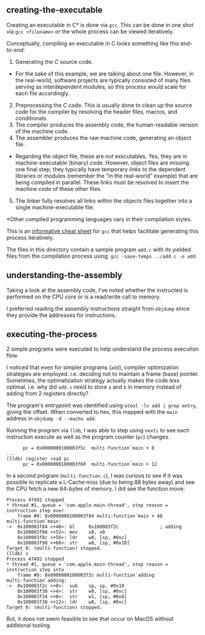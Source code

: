 

## creating-the-executable

Creating an executable in C* is done via `gcc`. This can be done in one shot via `gcc <filename>` *or* the whole process can be viewed iteratively.

Conceptually, compiling an executable in C looks something like this end-to-end:

1. Generating the *C* source code.
- For the sake of this example, we are talking about one file. However, in the real-world, software projects are typically consisted of many files serving as interdependent modules, so this process would scale for each file accordingly.
2. Preprocessing the *C* code. This is usually done to clean up the source code for the compiler by resolving the header files, macros, and conditionals.
3. The compiler produces the assembly code, the human-readable version of the machine code.
4. The assembler produces the raw machine code, generating an object file.
- Regarding the object file, these are *not* executables. Yes, they are in machine-executable (binary) code. However, object files are missing one final step; they typically have temporary *links*  to the dependent libraries or modules (remember the “in the real-world” example) that are being compiled in parallel. These links must be resolved to insert the machine code of these other files.
5. The linker fully resolves all links within the objects files together into a single machine-executable file.

*Other compiled programming languages vary in their compilation styles.

This is an [informative cheat sheet](https://github.com/funnydman/nasm-assembly-examples/blob/master/gcc-cheat-sheet.md) for `gcc` that helps facilitate generating this process iteratively.

The files in this directory contain a sample program `add.c` with its yielded files from the compilation process using: `gcc -save-temps ../add.c -o add`.

## understanding-the-assembly

Taking a look at the assembly code, I've noted whether the instructed is performed on the CPU core or is a read/write call to memory.

I preferred reading the assembly instructions straight from `objdump` since they provide the addresses for instructions.

## executing-the-process

2 simple programs were executed to help understand the process execution flow.

I noticed that even for simpler programs (`add`), compiler optimization strategies are employed. i.e. deciding not to maintain a frame (base) pointer.
Sometimes, the optimatization strategy actually makes the code *less* optimal. i.e. why did `add.s` need to store `a` and `b` in memory instead of adding from 2 registers directly?

The program's entrypoint was identified using `otool -lv add | grep entry`, giving the offset. When converted to hex, this mapped with the `main` address in `objdump -d --macho add`.

Running the program via `lldb`, I was able to step using `nexti` to see each instruction execute as well as the program counter (`pc`) changes.

```(lldb) register read pc
      pc = 0x0000000100003f5c  multi-function`main + 8
...
(lldb) register read pc
      pc = 0x0000000100003f60  multi-function`main + 12
```

In a second program (`multi-function.c`), I was curious to see if it was possible to replicate a L-Cache miss (due to being 88 bytes away) and see the CPU fetch a new 64-bytes of memory. I did see the function move:
```(lldb) n
Process 47492 stopped
* thread #1, queue = 'com.apple.main-thread', stop reason = instruction step over
    frame #0: 0x0000000100003f84 multi-function`main + 48
multi-function`main:
->  0x100003f84 <+48>: bl     0x100003f2c               ; adding
    0x100003f88 <+52>: mov    x8, x0
    0x100003f8c <+56>: ldr    w0, [sp, #0xc]
    0x100003f90 <+60>: str    w8, [sp, #0x10]
Target 0: (multi-function) stopped.
(lldb) s
Process 47492 stopped
* thread #1, queue = 'com.apple.main-thread', stop reason = instruction step into
    frame #0: 0x0000000100003f2c multi-function`adding
multi-function`adding:
->  0x100003f2c <+0>:  sub    sp, sp, #0x10
    0x100003f30 <+4>:  str    w0, [sp, #0xc]
    0x100003f34 <+8>:  str    w1, [sp, #0x8]
    0x100003f38 <+12>: ldr    w8, [sp, #0xc]
Target 0: (multi-function) stopped.
```

But, it does not seem feasible to see that occur on MacOS without additional tooling.
